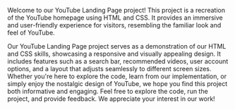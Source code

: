 Welcome to our YouTube Landing Page project! This project is a recreation of the YouTube homepage using HTML and CSS. It provides an immersive and user-friendly experience for visitors, resembling the familiar look and feel of YouTube.

Our YouTube Landing Page project serves as a demonstration of our HTML and CSS skills, showcasing a responsive and visually appealing design. It includes features such as a search bar, recommended videos, user account options, and a layout that adjusts seamlessly to different screen sizes.
Whether you're here to explore the code, learn from our implementation, or simply enjoy the nostalgic design of YouTube, we hope you find this project both informative and engaging.
Feel free to explore the code, run the project, and provide feedback. We appreciate your interest in our work!
